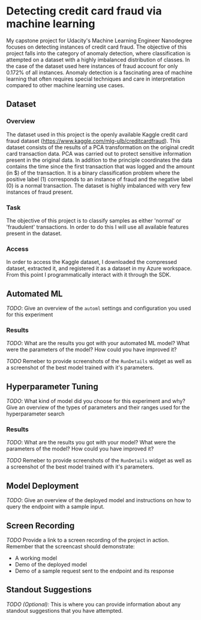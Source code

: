 # Detecting credit card fraud via machine learning

My capstone project for Udacity's Machine Learning Engineer Nanodegree focuses on detecting instances of credit card fraud. The objective of this project falls into the category of anomaly detection, where classification is attempted on a dataset with a highly imbalanced distribution of classes. In the case of the dataset used here instances of fraud account for only 0.172% of all instances. Anomaly detection is a fascinating area of machine learning that often requires special techniques and care in interpretation compared to other machine learning use cases. 

## Dataset
### Overview
The dataset used in this project is the openly available Kaggle credit card fraud dataset (https://www.kaggle.com/mlg-ulb/creditcardfraud). This dataset consists of the results of a PCA transformation on the original credit card transaction data. PCA was carried out to protect sensitive information present in the original data. In addition to the principle coordinates the data contains the time since the first transaction that was logged and the amount (in $) of the transaction. It is a binary classification problem where the positive label (1) corresponds to an instance of fraud and the negative label (0) is a normal transaction. The dataset is highly imbalanced with very few instances of fraud present.

### Task
The objective of this project is to classify samples as either 'normal' or 'fraudulent' transactions. In order to do this I will use all available features present in the dataset. 

### Access
In order to access the Kaggle dataset, I downloaded the compressed dataset, extracted it, and registered it as a dataset in my Azure workspace. From this point I programmatically interact with it through the SDK.

## Automated ML
*TODO*: Give an overview of the `automl` settings and configuration you used for this experiment

### Results
*TODO*: What are the results you got with your automated ML model? What were the parameters of the model? How could you have improved it?

*TODO* Remeber to provide screenshots of the `RunDetails` widget as well as a screenshot of the best model trained with it's parameters.

## Hyperparameter Tuning
*TODO*: What kind of model did you choose for this experiment and why? Give an overview of the types of parameters and their ranges used for the hyperparameter search


### Results
*TODO*: What are the results you got with your model? What were the parameters of the model? How could you have improved it?

*TODO* Remeber to provide screenshots of the `RunDetails` widget as well as a screenshot of the best model trained with it's parameters.

## Model Deployment
*TODO*: Give an overview of the deployed model and instructions on how to query the endpoint with a sample input.

## Screen Recording
*TODO* Provide a link to a screen recording of the project in action. Remember that the screencast should demonstrate:
- A working model
- Demo of the deployed  model
- Demo of a sample request sent to the endpoint and its response

## Standout Suggestions
*TODO (Optional):* This is where you can provide information about any standout suggestions that you have attempted.
